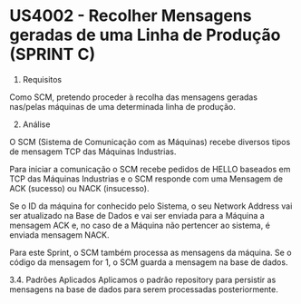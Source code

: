 US4002 - Recolher Mensagens geradas de uma Linha de Produção  (SPRINT C)
========================================================================

1. Requisitos

Como SCM, pretendo proceder à recolha das mensagens geradas nas/pelas máquinas de uma determinada linha de produção.

2. Análise

O SCM (Sistema de Comunicação com as Máquinas) recebe diversos tipos de mensagem TCP das Máquinas Industrias.

Para iniciar a comunicação o SCM recebe pedidos de HELLO baseados em TCP das Máquinas Industrias e o SCM responde com uma Mensagem de ACK (sucesso) ou NACK (insucesso).

Se o ID da máquina for conhecido pelo Sistema, o seu Network Address vai ser atualizado na Base de Dados e vai ser enviada para a Máquina a mensagem ACK e, no caso de a Máquina não pertencer ao sistema, é enviada mensagem NACK.

Para este Sprint, o SCM também processa as mensagens da máquina. Se o código da mensagem for 1, o SCM guarda a mensagem na base de dados.

3.4. Padrões Aplicados
Aplicamos o padrão repository para persistir as mensagens na base de dados para serem processadas posteriormente.
